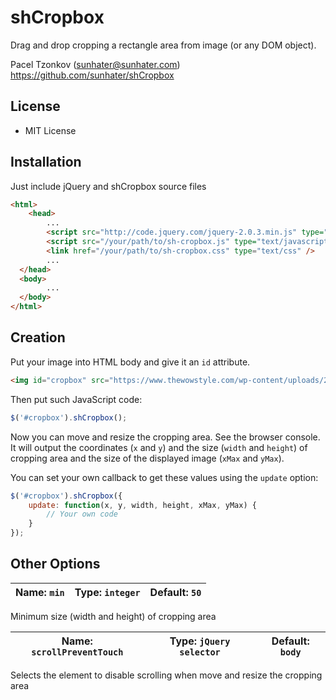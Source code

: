# shCropbox

Drag and drop cropping a rectangle area from image (or any DOM object).

Pacel Tzonkov (sunhater@sunhater.com)
https://github.com/sunhater/shCropbox

## License

* MIT License

## Installation

Just include jQuery and shCropbox source files

```html
<html>
    <head>
        ...
        <script src="http://code.jquery.com/jquery-2.0.3.min.js" type="text/javascript"></script>
        <script src="/your/path/to/sh-cropbox.js" type="text/javascript"></script>
        <link href="/your/path/to/sh-cropbox.css" type="text/css" />
        ...
  </head>
  <body>
        ...
  </body>
</html>
```

## Creation

Put your image into HTML body and give it an `id` attribute.

```html
<img id="cropbox" src="https://www.thewowstyle.com/wp-content/uploads/2015/03/Desktop-Wallpaper-HD2.jpg" width="100%" />
```

Then put such JavaScript code:

```javascript
$('#cropbox').shCropbox();
```

Now you can move and resize the cropping area. See the browser console. It will output the coordinates (`x` and `y`) and the size (`width` and `height`) of cropping area and the size of the displayed image (`xMax` and `yMax`). 

You can set your own callback to get these values using the `update` option:

```javascript
$('#cropbox').shCropbox({
    update: function(x, y, width, height, xMax, yMax) {
        // Your own code
    }
});
```

## Other Options 

| Name: `min` | Type: `integer` | Default: `50` |
|-------------|-----------------|---------------|

Minimum size (width and height) of cropping area

| Name: `scrollPreventTouch` | Type: `jQuery selector` | Default: `body` |
|----------------------------|-------------------------|-----------------|

Selects the element to disable scrolling when move and resize the cropping area
